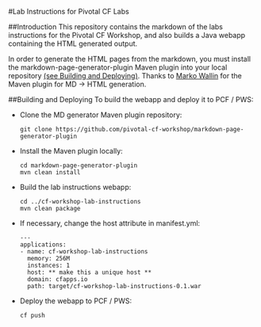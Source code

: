 #Lab Instructions for Pivotal CF Labs

##Introduction
This repository contains the markdown of the labs instructions for the Pivotal CF Workshop, and also builds a Java webapp containing the HTML generated output.

In order to generate the HTML pages from the markdown, you must install the markdown-page-generator-plugin Maven plugin into your local repository [(see Building and Deploying)](#building-and-deploying).  Thanks to [Marko Wallin](https://github.com/walokra) for the Maven plugin for MD -> HTML generation.

##Building and Deploying
To build the webapp and deploy it to PCF / PWS:

* Clone the MD generator Maven plugin repository: 

	```
    git clone https://github.com/pivotal-cf-workshop/markdown-page-generator-plugin
	```

* Install the Maven plugin locally:

	```
    cd markdown-page-generator-plugin
	mvn clean install
	```
	
* Build the lab instructions webapp:

	```
    cd ../cf-workshop-lab-instructions
    mvn clean package
	```
* If necessary, change the host attribute in manifest.yml:

    ```
	---
	applications:
	- name: cf-workshop-lab-instructions
	  memory: 256M
	  instances: 1
	  host: ** make this a unique host **
	  domain: cfapps.io
	  path: target/cf-workshop-lab-instructions-0.1.war
	```
* Deploy the webapp to PCF / PWS:

	```
    cf push
	```

